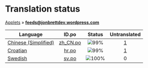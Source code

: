 # Translation status
[Applets](../../README.md) &#187; **feeds@jonbrettdev.wordpress.com**

Language | ID.po | Status | Untranslated
---------|:--:|:------:|:-----------:
[Chinese (Simplified)](../../language-status/zh_CN.md) | [zh_CN.po](po/zh_CN.po) | ![99%](http://progressed.io/bar/99) | [1](untranslated-po/zh_CN.md)
[Croatian](../../language-status/hr.md) | [hr.po](po/hr.po) | ![99%](http://progressed.io/bar/99) | [1](untranslated-po/hr.md)
[Swedish](../../language-status/sv.md) | [sv.po](po/sv.po) | ![100%](http://progressed.io/bar/100) | 0
